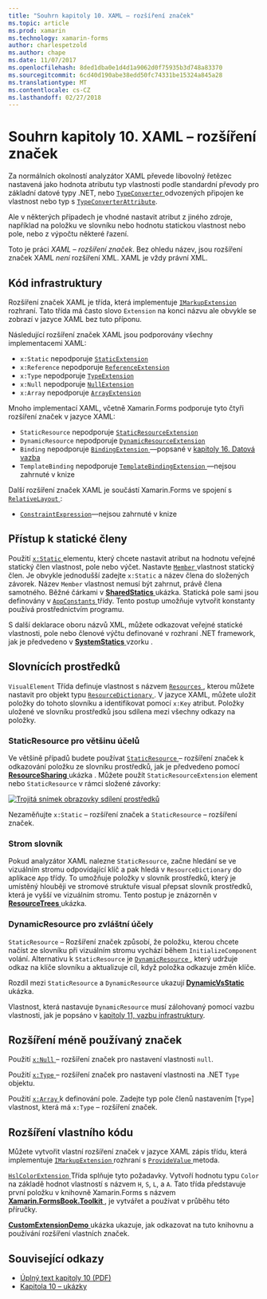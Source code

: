 ```yaml
---
title: "Souhrn kapitoly 10. XAML – rozšíření značek"
ms.topic: article
ms.prod: xamarin
ms.technology: xamarin-forms
author: charlespetzold
ms.author: chape
ms.date: 11/07/2017
ms.openlocfilehash: 8ded1dba0e1d4d1a9062d0f75935b3d748a83370
ms.sourcegitcommit: 6cd40d190abe38edd50fc74331be15324a845a28
ms.translationtype: MT
ms.contentlocale: cs-CZ
ms.lasthandoff: 02/27/2018
---
```

# <a name="summary-of-chapter-10-xaml-markup-extensions"></a>Souhrn kapitoly 10. XAML – rozšíření značek

Za normálních okolností analyzátor XAML převede libovolný řetězec nastavená jako hodnota atributu typ vlastnosti podle standardní převody pro základní datové typy .NET, nebo [ `TypeConverter` ](https://developer.xamarin.com/api/type/Xamarin.Forms.TypeConverter/) odvozených připojen ke vlastnost nebo typ s [`TypeConverterAttribute`](https://developer.xamarin.com/api/type/Xamarin.Forms.TypeConverterAttribute/).

Ale v některých případech je vhodné nastavit atribut z jiného zdroje, například na položku ve slovníku nebo hodnotu statickou vlastnost nebo pole, nebo z výpočtu některé řazení.

Toto je práci *XAML – rozšíření značek*. Bez ohledu název, jsou rozšíření značek XAML *není* rozšíření XML. XAML je vždy právní XML.

## <a name="the-code-infrastructure"></a>Kód infrastruktury

Rozšíření značek XAML je třída, která implementuje [ `IMarkupExtension` ](https://developer.xamarin.com/api/type/Xamarin.Forms.Xaml.IMarkupExtension/) rozhraní. Tato třída má často slovo `Extension` na konci názvu ale obvykle se zobrazí v jazyce XAML bez tuto příponu.

Následující rozšíření značek XAML jsou podporovány všechny implementacemi XAML:

- `x:Static` nepodporuje [`StaticExtension`](https://developer.xamarin.com/api/type/Xamarin.Forms.Xaml.StaticExtension/)
- `x:Reference` nepodporuje [`ReferenceExtension`](https://developer.xamarin.com/api/type/Xamarin.Forms.Xaml.ReferenceExtension/)
- `x:Type` nepodporuje [`TypeExtension`](https://developer.xamarin.com/api/type/Xamarin.Forms.Xaml.TypeExtension/)
- `x:Null` nepodporuje [`NullExtension`](https://developer.xamarin.com/api/type/Xamarin.Forms.Xaml.NullExtension/)
- `x:Array` nepodporuje [`ArrayExtension`](https://developer.xamarin.com/api/type/Xamarin.Forms.Xaml.ArrayExtension/)

Mnoho implementací XAML, včetně Xamarin.Forms podporuje tyto čtyři rozšíření značek v jazyce XAML:

- `StaticResource` nepodporuje [`StaticResourceExtension`](https://developer.xamarin.com/api/type/Xamarin.Forms.Xaml.StaticResourceExtension/)
- `DynamicResource` nepodporuje [`DynamicResourceExtension`](https://developer.xamarin.com/api/type/Xamarin.Forms.Xaml.DynamicResourceExtension/)
- `Binding` nepodporuje [ `BindingExtension` ](https://developer.xamarin.com/api/type/Xamarin.Forms.Xaml.BindingExtension/) &mdash;popsané v [kapitoly 16. Datová vazba](#chapter16)
- `TemplateBinding` nepodporuje [ `TemplateBindingExtension` ](https://developer.xamarin.com/api/type/Xamarin.Forms.Xaml.TemplateBindingExtension/) &mdash;nejsou zahrnuté v knize

Další rozšíření značek XAML je součástí Xamarin.Forms ve spojení s [ `RelativeLayout` ](https://developer.xamarin.com/api/type/Xamarin.Forms.RelativeLayout/):

- [`ConstraintExpression`](https://developer.xamarin.com/api/type/Xamarin.Forms.ConstraintExpression/)&mdash;nejsou zahrnuté v knize

## <a name="accessing-static-members"></a>Přístup k statické členy

Použití [ `x:Static` ](https://developer.xamarin.com/api/type/Xamarin.Forms.Xaml.StaticExtension/) elementu, který chcete nastavit atribut na hodnotu veřejné statický člen vlastnost, pole nebo výčet. Nastavte [ `Member` ](https://developer.xamarin.com/api/property/Xamarin.Forms.Xaml.StaticExtension.Member/) vlastnost statický člen. Je obvykle jednodušší zadejte `x:Static` a název člena do složených závorek. Název `Member` vlastnost nemusí být zahrnut, právě člena samotného. Běžné čárkami v [ **SharedStatics** ](https://github.com/xamarin/xamarin-forms-book-samples/tree/master/Chapter10/SharedStatics) ukázka. Statická pole sami jsou definovány v [ `AppConstants` ](https://github.com/xamarin/xamarin-forms-book-samples/blob/master/Chapter10/SharedStatics/SharedStatics/SharedStatics/AppConstants.cs) třídy. Tento postup umožňuje vytvořit konstanty používá prostřednictvím programu.

S další deklarace oboru názvů XML, můžete odkazovat veřejné statické vlastnosti, pole nebo členové výčtu definované v rozhraní .NET framework, jak je předvedeno v [ **SystemStatics** ](https://github.com/xamarin/xamarin-forms-book-samples/tree/master/Chapter10/SystemStatics) vzorku .

## <a name="resource-dictionaries"></a>Slovnících prostředků

`VisualElement` Třída definuje vlastnost s názvem [ `Resources` ](https://developer.xamarin.com/api/property/Xamarin.Forms.VisualElement.Resources/) , kterou můžete nastavit pro objekt typu [ `ResourceDictionary` ](https://developer.xamarin.com/api/type/Xamarin.Forms.ResourceDictionary/). V jazyce XAML, můžete uložit položky do tohoto slovníku a identifikovat pomocí `x:Key` atribut. Položky uložené ve slovníku prostředků jsou sdílena mezi všechny odkazy na položky.

### <a name="staticresource-for-most-purposes"></a>StaticResource pro většinu účelů

Ve většině případů budete používat [ `StaticResource` ](https://developer.xamarin.com/api/type/Xamarin.Forms.Xaml.StaticResourceExtension/) – rozšíření značek k odkazování položku ze slovníku prostředků, jak je předvedeno pomocí [ **ResourceSharing** ](https://github.com/xamarin/xamarin-forms-book-samples/tree/master/Chapter10/ResourceSharing) ukázka . Můžete použít `StaticResourceExtension` element nebo `StaticResource` v rámci složené závorky:

[![Trojitá snímek obrazovky sdílení prostředků](images/ch10fg03-small.png "sdílení prostředků")](images/ch10fg03-large.png "sdílení prostředků")

Nezaměňujte `x:Static` – rozšíření značek a `StaticResource` – rozšíření značek.

### <a name="a-tree-of-dictionaries"></a>Strom slovník

Pokud analyzátor XAML nalezne `StaticResource`, začne hledání se ve vizuálním stromu odpovídající klíč a pak hledá v `ResourceDictionary` do aplikace `App` třídy. To umožňuje položky v slovník prostředků, který je umístěný hlouběji ve stromové struktuře visual přepsat slovník prostředků, která je vyšší ve vizuálním stromu. Tento postup je znázorněn v [ **ResourceTrees** ](https://github.com/xamarin/xamarin-forms-book-samples/tree/master/Chapter10/ResourceTrees) ukázka.

### <a name="dynamicresource-for-special-purposes"></a>DynamicResource pro zvláštní účely

`StaticResource` – Rozšíření značek způsobí, že položku, kterou chcete načíst ze slovníku při vizuálním stromu vychází během `InitializeComponent` volání. Alternativu k `StaticResource` je [ `DynamicResource` ](https://developer.xamarin.com/api/type/Xamarin.Forms.Xaml.DynamicResourceExtension/), který udržuje odkaz na klíče slovníku a aktualizuje cíl, když položka odkazuje změn klíče.

Rozdíl mezi `StaticResource` a `DynamicResource` ukazují [ **DynamicVsStatic** ](https://github.com/xamarin/xamarin-forms-book-samples/tree/master/Chapter10/DynamicVsStatic) ukázka.

Vlastnost, která nastavuje `DynamicResource` musí zálohovaný pomocí vazbu vlastnosti, jak je popsáno v [kapitoly 11, vazbu infrastruktury](chapter11.md).

## <a name="lesser-used-markup-extensions"></a>Rozšíření méně používaný značek

Použití [ `x:Null` ](https://developer.xamarin.com/api/type/Xamarin.Forms.Xaml.NullExtension/) – rozšíření značek pro nastavení vlastnosti `null`.

Použití [ `x:Type` ](https://developer.xamarin.com/api/type/Xamarin.Forms.Xaml.TypeExtension/) – rozšíření značek pro nastavení vlastnosti na .NET `Type` objektu.

Použití [ `x:Array` ](https://developer.xamarin.com/api/type/Xamarin.Forms.Xaml.ArrayExtension/) k definování pole. Zadejte typ pole členů nastavením [`Type`] vlastnost, která má `x:Type` – rozšíření značek.

## <a name="a-custom-markup-extension"></a>Rozšíření vlastního kódu

Můžete vytvořit vlastní rozšíření značek v jazyce XAML zápis třídu, která implementuje [ `IMarkupExtension` ](https://developer.xamarin.com/api/type/Xamarin.Forms.Xaml.IMarkupExtension/) rozhraní s [ `ProvideValue` ](https://developer.xamarin.com/api/member/Xamarin.Forms.Xaml.IMarkupExtension.ProvideValue/p/System.IServiceProvider/) metoda.

[ `HslColorExtension` ](https://github.com/xamarin/xamarin-forms-book-samples/blob/master/Libraries/Xamarin.FormsBook.Toolkit/Xamarin.FormsBook.Toolkit/HslColorExtension.cs) Třída splňuje tyto požadavky. Vytvoří hodnotu typu `Color` na základě hodnot vlastností s názvem `H`, `S`, `L`, a `A`. Tato třída představuje první položku v knihovně Xamarin.Forms s názvem [ **Xamarin.FormsBook.Toolkit** ](https://github.com/xamarin/xamarin-forms-book-samples/tree/master/Libraries/Xamarin.FormsBook.Toolkit) , je vytvářet a používat v průběhu této příručky.

[ **CustomExtensionDemo** ](https://github.com/xamarin/xamarin-forms-book-samples/tree/master/Chapter10/CustomExtensionDemo) ukázka ukazuje, jak odkazovat na tuto knihovnu a používání rozšíření vlastních značek.



## <a name="related-links"></a>Související odkazy

- [Úplný text kapitoly 10 (PDF)](https://download.xamarin.com/developer/xamarin-forms-book/XamarinFormsBook-Ch10-Apr2016.pdf)
- [Kapitola 10 – ukázky](https://github.com/xamarin/xamarin-forms-book-samples/tree/master/Chapter10)
